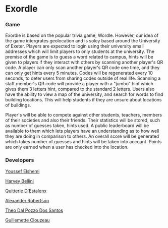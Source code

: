 
# Exordle

### Game

Exordle is based on the popular trivia game, Wordle. However, our idea of the game intergrates geolocation and is soley based around the University of Exeter. Players are expected to login using their university email addresses which will limit players to only students at the university. The premise of the game is to guess a word related to campus, hints will be given to players if they interact with others by scanning another player's QR code. A player can only scan another player's QR code one time, and they can only get hints every 5 minutes. Codes will be regenerated every 10 seconds, to deter users from sharing codes outside of real life. Scanning a staff member's QR code will provide a player with a "jumbo" hint which gives them 3 letters hint, compared to the standard 2 letters. Users also have the ability to view a map of the university, and search for words to find building locations. This will help students if they are unsure about locations of buildings.

Player's will be able to compete against other students, teachers, members of their societies and also their friends. Their statistics will be stored, such as number of guesses taken, hints used. A public leaderboard will be available to them which lets players have an understanding as to how well they are doing in comparison to others. An overall score will be generated which takes number of guesses and hints will be taken into account. Points are only earned when a user has checked into the location.


### Developers

[Youssef Elshemi](https://github.com/YoussefElshemi)

[Harvey Bellini](https://github.com/harveybellini)

[Quitterie D'Estalenx](https://github.com/quitterielacome)

[Alexander Robertson](https://github.com/cerebralchip)

[Theo Dal Pozzo Dos Santos](https://github.com/theosantos3)

[Guillemette Clouzeau](https://github.com/guillemetteclouzeau)
